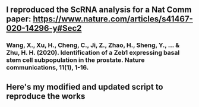 ## I reproduced the ScRNA analysis for a Nat Comm paper: https://www.nature.com/articles/s41467-020-14296-y#Sec2
### Wang, X., Xu, H., Cheng, C., Ji, Z., Zhao, H., Sheng, Y., ... & Zhu, H. H. (2020). Identification of a Zeb1 expressing basal stem cell subpopulation in the prostate. Nature communications, 11(1), 1-16.
## Here's my modified and updated script to reproduce the works 
